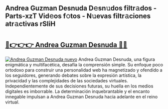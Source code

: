 ## Andrea Guzman Desnuda D𝚎sn𝚞dos filtr𝚊dos - Parts-xzT Vid𝚎os f𝚘tos - N𝚞evas filtr𝚊ciones atr𝚊ctivas rSIiH

# <h2><a href="http://mb7axj.tromn.icu/?c=Andrea+Guzman+Desnuda">🔗👉👉👉 Andrea Guzman Desnuda 🔗🔗</a></h2>

[![Andrea Guzman Desnuda nuevo](https://i.imgur.com/pEAQMta.gif)](http://mb7axj.tromn.icu/?c=Andrea+Guzman+Desnuda)
Andrea Guzman Desnuda, una figura enigmática y multifacética, desafía la comprensión simple. Su enfoque poco ortodoxo para construir una personalidad web ha magnetizado y ofendido a los seguidores, generando debates sobre la expresión artística, la privacidad y las complejidades de las sociedades virtuales. Independientemente de sus decisiones futuras, su huella en los medios digitales es imborrable. La determinación inquebrantable y el encanto innegable impulsan a Andrea Guzman Desnuda hacia adelante en el reino virtual.
